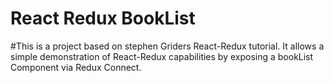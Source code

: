 # React Redux BookList

#This is a project based on stephen Griders React-Redux tutorial. It allows a simple demonstration of React-Redux capabilities by exposing a bookList Component via Redux Connect.
